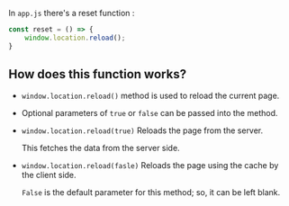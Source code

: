 In `app.js` there's a reset function :

```JavaScript
const reset = () => {
    window.location.reload();
}
```


## How does this function works?


- `window.location.reload()` method is used to reload the current page.

- Optional parameters of `true` or `false` can be passed into the method.

- `window.location.reload(true)`
  Reloads the page from the server. 
  
  This fetches the data from the server side.

- `window.location.reload(fasle)`
  Reloads the page using the cache by the client side.
  
  `False` is the default parameter for this method; so, it can be left blank.

